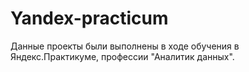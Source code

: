 # Yandex-practicum

Данные проекты были выполнены в ходе обучения в Яндекс.Практикуме, профессии "Аналитик данных".
